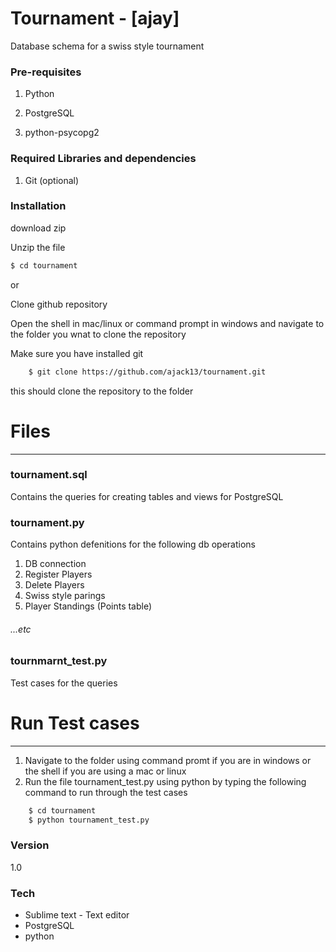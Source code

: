 # Tournament - [ajay]
Database schema for a swiss style tournament

### Pre-requisites

1) Python

2) PostgreSQL

3) python-psycopg2
### Required Libraries and dependencies

1) Git (optional)

### Installation

download zip	

Unzip the file 
```sh
$ cd tournament
```
or
    
Clone github repository
	
Open the shell in mac/linux or command prompt in windows and navigate to the folder you wnat to clone the repository
	
Make sure you have installed git
	
```sh
	$ git clone https://github.com/ajack13/tournament.git
```
this should clone the repository to the folder

# Files
---------------------------------------------------
### tournament.sql
Contains the queries for creating tables and views for PostgreSQL
### tournament.py
Contains python defenitions for the following db operations
1) DB connection
2) Register Players
3) Delete Players
4) Swiss style parings
5) Player Standings (Points table)
###### ...etc
### tournmarnt_test.py
Test cases for the queries
# Run Test cases
---------------------------------------------------
1)	Navigate to the folder using command promt if you are in windows or the shell if you are using a mac or linux
2)	Run the file tournament_test.py using python by typing the following command to run through the test cases 

```sh
    $ cd tournament
	$ python tournament_test.py
```

### Version
1.0

### Tech
* Sublime text - Text editor 
* PostgreSQL
* python

